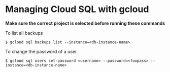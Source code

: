 # Managing Cloud SQL with gcloud


**Make sure the correct project is selected before running these commands**

To list all backups

```
$ gcloud sql backups list --instance=<db-instance-name>
```

To change the password of a user

```
$ gcloud sql users set-password <username> --password=<foopass> --instance=<db-instance-name>
```
